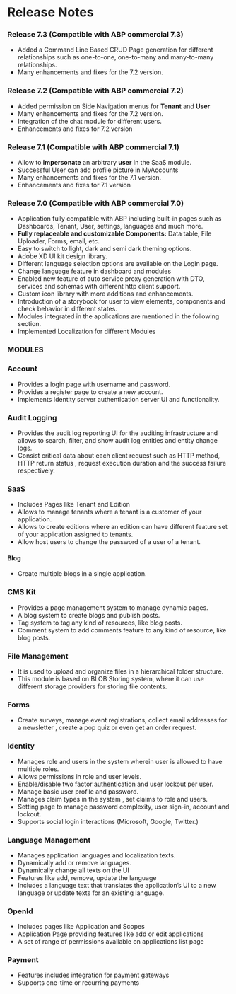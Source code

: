 <style>
  @import url('https://fonts.googleapis.com/css2?family=Lexend:wght@100;300;400;500;600;700;800;900&family=Poppins:wght@100;200;300;400;500;600;700;800;900&display=swap');
</style>
Release Notes
=============

### Release 7.3 (Compatible with ABP commercial 7.3)

* Added a Command Line Based CRUD Page generation for different relationships such as one-to-one, one-to-many and many-to-many relationships.
* Many enhancements and fixes for the 7.2 version.

### Release 7.2 (Compatible with ABP commercial 7.2)

* Added permission on Side Navigation menus for **Tenant** and **User**
* Many enhancements and fixes for the 7.2 version.
* Integration of the chat module for different users.
* Enhancements and fixes for 7.2 version

### Release 7.1 (Compatible with ABP commercial 7.1)

* Allow to **impersonate** an arbitrary **user** in the SaaS module.
* Successful User can add profile picture in MyAccounts
* Many enhancements and fixes for the 7.1 version.
* Enhancements and fixes for 7.1 version

### Release 7.0 (Compatible with ABP commercial 7.0)

* Application fully compatible with ABP including built-in pages such as Dashboards, Tenant, User, settings, languages and much more.
* **Fully replaceable and customizable Components:** Data table, File Uploader, Forms, email, etc.
* Easy to switch to light, dark and semi dark theming options.
* Adobe XD UI kit design library.
* Different language selection options are available on the Login page.
* Change language feature in dashboard and modules
* Enabled new feature of auto service proxy generation with DTO, services and schemas with different http client support.
* Custom icon library with more additions and enhancements.
* Introduction of a storybook for user to view elements, components and check behavior in different states.
* Modules integrated in the applications are mentioned in the following section.
* Implemented Localization for different Modules

### MODULES

### Account

* Provides a login page with username and password.
* Provides a register page to create a new account.
* Implements Identity server authentication server UI and functionality.

### Audit Logging

* Provides the audit log reporting UI for the auditing infrastructure and allows to search, filter, and show audit log entities and entity change logs.
* Consist critical data about each client request such as HTTP method, HTTP return status , request execution duration and the success failure respectively.

### SaaS

* Includes Pages like Tenant and Edition
* Allows to manage tenants where a tenant is a customer of your application.
* Allows to create editions where an edition can have different feature set of your application assigned to tenants.
* Allow host users to change the password of a user of a tenant.

#### Blog

* Create multiple blogs in a single application.

### CMS Kit

* Provides a page management system to manage dynamic pages.
* A blog system to create blogs and publish posts.
* Tag system to tag any kind of resources, like blog posts.
* Comment system to add comments feature to any kind of resource, like blog posts.

### File Management

* It is used to upload and organize files in a hierarchical folder structure.
* This module is based on BLOB Storing system, where it can use different storage providers for storing file contents.

### Forms

* Create surveys, manage event registrations, collect email addresses for a newsletter , create a pop quiz or even get an order request.

### Identity

* Manages role and users in the system wherein user is allowed to have multiple roles.
* Allows permissions in role and user levels.
* Enable/disable two factor authentication and user lockout per user.
* Manage basic user profile and password.
* Manages claim types in the system , set claims to role and users.
* Setting page to manage password complexity, user sign-in, account and lockout.
* Supports social login interactions (Microsoft, Google, Twitter.)

### Language Management

* Manages application languages and localization texts.
* Dynamically add or remove languages.
* Dynamically change all texts on the UI
* Features like add, remove, update the language
* Includes a language text that translates the application’s UI to a new language or update texts for an existing language.

### OpenId

* Includes pages like Application and Scopes
* Application Page providing features like add or edit applications
* A set of range of permissions available on applications list page

### Payment

* Features includes integration for payment gateways
* Supports one-time or recurring payments
